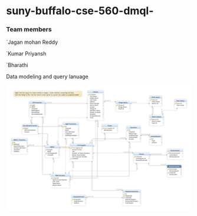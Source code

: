 # suny-buffalo-cse-560-dmql-
### Team members
`Jagan mohan Reddy

`Kumar Priyansh

`Bharathi

Data modeling and query lanuage

![Image](proj_dmql.png)
